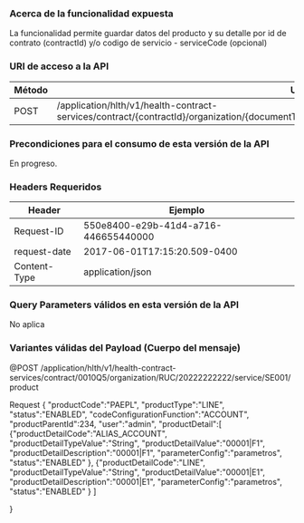 ### Acerca de la funcionalidad expuesta
La funcionalidad permite guardar datos del producto y su detalle por 
id de contrato (contractId) y/o codigo de servicio - serviceCode (opcional) 


### URI de acceso a la API
| Método            | URI                                                                                                      |
|-------------------|------------------------------------------------------------|
| POST              | /application/hlth/v1/health-contract-services/contract/{contractId}/organization/{documentType}/{documentNumber}/service/{serviceCode}/product  |

### Precondiciones para el consumo de esta versión de la API
En progreso.

### Headers Requeridos
| Header    | Ejemplo |
|-----------|---------|
|Request-ID|550e8400-e29b-41d4-a716-446655440000|
|request-date|2017-06-01T17:15:20.509-0400|
|Content-Type|application/json|

### Query Parameters válidos en esta versión de la API
No aplica

### Variantes válidas del Payload (Cuerpo del mensaje)

@POST /application/hlth/v1/health-contract-services/contract/0010Q5/organization/RUC/20222222222/service/SE001/product

Request
{
    "productCode":"PAEPL",
    "productType":"LINE",
    "status":"ENABLED",
    "codeConfigurationFunction":"ACCOUNT",
    "productParentId":234,
    "user":"admin",
    "productDetail":[
        {"productDetailCode":"ALIAS_ACCOUNT",
        "productDetailTypeValue":"String",
        "productDetailValue":"00001|F1",
        "productDetailDescription":"00001|F1",
        "parameterConfig":"parametros",
        "status":"ENABLED"
        },
        {"productDetailCode":"LINE",
        "productDetailTypeValue":"String",
        "productDetailValue":"00001|E1",
        "productDetailDescription":"00001|E1",
        "parameterConfig":"parametros",
        "status":"ENABLED"
        }
    ]

}

